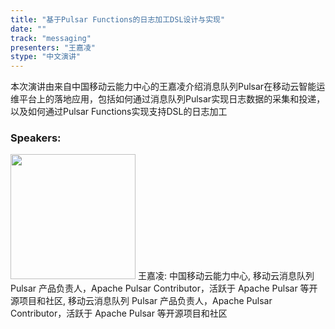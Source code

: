 ```yaml
---
title: "基于Pulsar Functions的日志加工DSL设计与实现"
date: "" 
track: "messaging"
presenters: "王嘉凌"
stype: "中文演讲"
---
```

本次演讲由来自中国移动云能力中心的王嘉凌介绍消息队列Pulsar在移动云智能运维平台上的落地应用，包括如何通过消息队列Pulsar实现日志数据的采集和投递，以及如何通过Pulsar Functions实现支持DSL的日志加工
 ### Speakers: 
 <img src="images/speaker/1143.png" width="200" />
 王嘉凌: 中国移动云能力中心, 移动云消息队列 Pulsar 产品负责人，Apache Pulsar Contributor，活跃于 Apache Pulsar 等开源项目和社区, 移动云消息队列 Pulsar 产品负责人，Apache Pulsar Contributor，活跃于 Apache Pulsar 等开源项目和社区
 